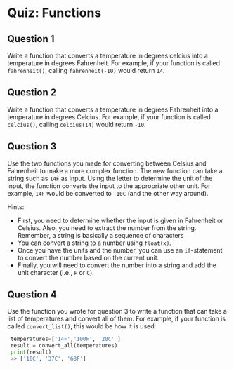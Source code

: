 # Quiz: Functions


## Question 1

Write a function that converts a temperature in degrees celcius into a temperature in degrees Fahrenheit. For example, if your function is called `fahrenheit()`, calling `fahrenheit(-10)` would return `14`.

## Question 2

Write a function that converts a temperature in degrees Fahrenheit into a temperature in degrees Celcius. For example, if your function is called `celcius()`, calling `celcius(14)` would return `-10`.

## Question 3

Use the two functions you made for converting between Celsius and Fahrenheit to make a more complex function. The new function can take a string such as `14F` as input. Using the letter to determine the unit of the input, the function converts the input to the appropriate other unit. For example, `14F` would be converted to `-10C` (and the other way around). 

Hints:

* First, you need to determine whether the input is given in Fahrenheit or Celsius. Also, you need to extract the number from the string. Remember, a string is basically a sequence of characters 
 * You can convert a string to a number using `float(x)`.
* Once you have the units and the number, you can use an `if`-statement to convert the number based on the current unit.
 * Finally, you will need to convert the number into a string and add the unit character (i.e., `F` or `C`).

## Question 4

Use the function you wrote for question 3 to write a function that can take a list of temperatures and convert all of them. For example, if your function is called `convert_list()`, this would be how it is used:

```python
 temperatures=['14F','100F', '20C' ]
 result = convert_all(temperatures)
 print(result)
 >> ['10C', '37C', '68F']
```